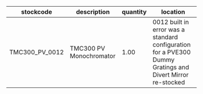 |stockcode|description|quantity|location|
|---------|-----------|--------|--------|
|TMC300_PV_0012|TMC300 PV Monochromator|1.00|0012 built in error was a standard configuration for a PVE300 Dummy Gratings and Divert Mirror re-stocked|
